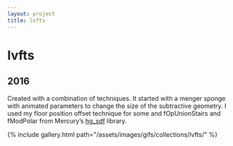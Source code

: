 ```yaml
---
layout: project
title: lvfts
---
```

# lvfts

## 2016

Created with a combination of techniques. It started with a menger sponge with animated parameters to change the size of the subtractive geometry. I used my floor position offset technique for some and fOpUnionStairs and fModPolar from Mercury’s [hg_sdf](http://mercury.sexy/hg_sdf) library.

{% include gallery.html path="/assets/images/gifs/collections/lvfts/" %}

<script src="/assets/js/lightbox-gallery.js"></script>
